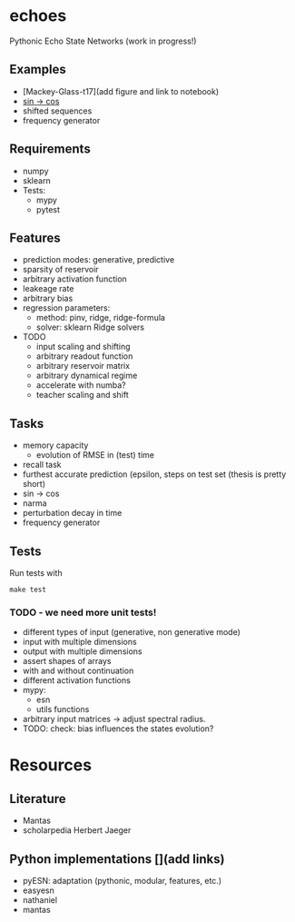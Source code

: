 # echoes
Pythonic Echo State Networks (work in progress!)

## Examples
   - [Mackey-Glass-t17](add figure and link to notebook)
   - [sin -> cos](add)
   - shifted sequences
   - frequency generator


## Requirements
   - numpy
   - sklearn
   - Tests:
     - mypy
     - pytest 

## Features
   - prediction modes: generative, predictive
   - sparsity of reservoir 
   - arbitrary activation function
   - leakeage rate
   - arbitrary bias 
   - regression parameters:
     - method: pinv, ridge, ridge-formula
     - solver: sklearn Ridge solvers
   - TODO
     - input scaling and shifting
     - arbitrary readout function
     - arbitrary reservoir matrix
     - arbitrary dynamical regime
     - accelerate with numba?
     - teacher scaling and shift
## Tasks
   - memory capacity
     - evolution of RMSE in (test) time
   - recall task
   - furthest accurate prediction (epsilon, steps on test set (thesis is pretty short)
   - sin -> cos
   - narma
   - perturbation decay in time
   - frequency generator

## Tests 
Run tests with 
```
make test
```

### TODO - we need more unit tests!
 - different types of input (generative, non generative mode)
 - input with multiple dimensions
 - output with multiple dimensions
 - assert shapes of arrays
 - with and without continuation
 - different activation functions
 - mypy:
   - esn
   - utils functions
 - arbitrary input matrices -> adjust spectral radius.
 - TODO: check: bias influences the states evolution?

# Resources
## Literature
  - Mantas
  - scholarpedia Herbert Jaeger
## Python implementations [](add links)
  - pyESN: adaptation (pythonic, modular, features, etc.)
  - easyesn
  - nathaniel
  - mantas
